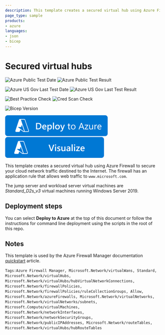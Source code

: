 ```yaml
---
description: This template creates a secured virtual hub using Azure Firewall to secure your cloud network traffic destined to the Internet.
page_type: sample
products:
- azure
languages:
- json
- bicep
---
```

# Secured virtual hubs

![Azure Public Test Date](https://azurequickstartsservice.blob.core.windows.net/badges/quickstarts/microsoft.network/fwm-docs-qs/PublicLastTestDate.svg)
![Azure Public Test Result](https://azurequickstartsservice.blob.core.windows.net/badges/quickstarts/microsoft.network/fwm-docs-qs/PublicDeployment.svg)

![Azure US Gov Last Test Date](https://azurequickstartsservice.blob.core.windows.net/badges/quickstarts/microsoft.network/fwm-docs-qs/FairfaxLastTestDate.svg)
![Azure US Gov Last Test Result](https://azurequickstartsservice.blob.core.windows.net/badges/quickstarts/microsoft.network/fwm-docs-qs/FairfaxDeployment.svg)

![Best Practice Check](https://azurequickstartsservice.blob.core.windows.net/badges/quickstarts/microsoft.network/fwm-docs-qs/BestPracticeResult.svg)
![Cred Scan Check](https://azurequickstartsservice.blob.core.windows.net/badges/quickstarts/microsoft.network/fwm-docs-qs/CredScanResult.svg)

![Bicep Version](https://azurequickstartsservice.blob.core.windows.net/badges/quickstarts/microsoft.network/fwm-docs-qs/BicepVersion.svg)

[![Deploy To Azure](https://raw.githubusercontent.com/Azure/azure-quickstart-templates/master/1-CONTRIBUTION-GUIDE/images/deploytoazure.svg?sanitize=true)](https://portal.azure.com/#create/Microsoft.Template/uri/https%3A%2F%2Fraw.githubusercontent.com%2FAzure%2Fazure-quickstart-templates%2Fmaster%2Fquickstarts%2Fmicrosoft.network%2Ffwm-docs-qs%2Fazuredeploy.json)
[![Visualize](https://raw.githubusercontent.com/Azure/azure-quickstart-templates/master/1-CONTRIBUTION-GUIDE/images/visualizebutton.svg?sanitize=true)](http://armviz.io/#/?load=https%3A%2F%2Fraw.githubusercontent.com%2FAzure%2Fazure-quickstart-templates%2Fmaster%2Fquickstarts%2Fmicrosoft.network%2Ffwm-docs-qs%2Fazuredeploy.json)

This template creates a secured virtual hub using Azure Firewall to secure your cloud network traffic destined to the Internet. The firewall has an application rule that allows web traffic to `www.microsoft.com`.

The jump server and workload server virtual machines are *Standard_D2s_v3* virtual machines running Windows Server 2019.

## Deployment steps

You can select **Deploy to Azure** at the top of this document or follow the instructions for command line deployment using the scripts in the root of this repo.

## Notes

This template is used by the Azure Firewall Manager documentation [quickstart](https://docs.microsoft.com/en-us/azure/firewall-manager/quick-secure-virtual-hub) article.

`Tags:Azure Firewall Manager, Microsoft.Network/virtualWans, Standard, Microsoft.Network/virtualHubs, Microsoft.Network/virtualHubs/hubVirtualNetworkConnections, Microsoft.Network/firewallPolicies, Microsoft.Network/firewallPolicies/ruleCollectionGroups, Allow, Microsoft.Network/azureFirewalls, Microsoft.Network/virtualNetworks, Microsoft.Network/virtualNetworks/subnets, Microsoft.Compute/virtualMachines, Microsoft.Network/networkInterfaces, Microsoft.Network/networkSecurityGroups, Microsoft.Network/publicIPAddresses, Microsoft.Network/routeTables, Microsoft.Network/virtualHubs/hubRouteTables`
